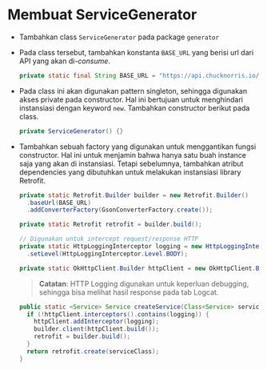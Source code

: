 # Membuat ServiceGenerator

- Tambahkan class `ServiceGenerator` pada package `generator`
- Pada class tersebut, tambahkan konstanta `BASE_URL` yang berisi url dari API
 yang akan di-*consume*.

  ```java
  private static final String BASE_URL = "https://api.chucknorris.io/";
  ```
- Pada class ini akan digunakan pattern singleton, sehingga digunakan akses
 private pada constructor. Hal ini bertujuan untuk menghindari instansiasi
 dengan keyword `new`. Tambahkan constructor berikut pada class.

  ```java
  private ServiceGenerator() {}
  ```

- Tambahkan sebuah factory yang digunakan untuk menggantikan fungsi constructor.
 Hal ini untuk menjamin bahwa hanya satu buah instance saja yang akan di
 instansiasi. Tetapi sebelumnya, tambahkan atribut dependencies yang dibutuhkan
 untuk melakukan instansiasi library Retrofit.

  ```java
  private static Retrofit.Builder builder = new Retrofit.Builder()
    .baseUrl(BASE_URL)
    .addConverterFactory(GsonConverterFactory.create());

  private static Retrofit retrofit = builder.build();

  // Digunakan untuk intercept request/response HTTP
  private static HttpLoggingInterceptor logging = new HttpLoggingInterceptor()
    .setLevel(HttpLoggingInterceptor.Level.BODY);

  private static OkHttpClient.Builder httpClient = new OkHttpClient.Builder();
  ```

  > **Catatan**: HTTP Logging digunakan untuk keperluan debugging, sehingga bisa
  > melihat hasil response pada tab Logcat.

  ```java
  public static <Service> Service createService(Class<Service> serviceClass) {
    if (!httpClient.interceptors().contains(logging)) {
      httpClient.addInterceptor(logging);
      builder.client(httpClient.build());
      retrofit = builder.build();
    }
    return retrofit.create(serviceClass);
  }
  ```


